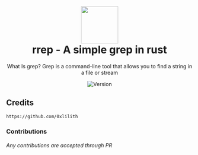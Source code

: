 <h1 align="center">
	<img src="https://user-images.githubusercontent.com/86065741/154818948-71133ddc-4471-4cb1-953c-a57231ae45d4.png" width="100px"><br>
    rrep - A simple grep in rust
</h1>

<p align="center">
    What Is grep? Grep is a command-line tool that allows you to find a string in a file or stream
</p>

<p align="center">
    	<img src="https://img.shields.io/badge/Version-0.1.0-A897F9?style=for-the-badge" alt="Version">
</p>

## Credits
```
https://github.com/0xlilith
```
### Contributions
###### Any contributions are accepted through PR